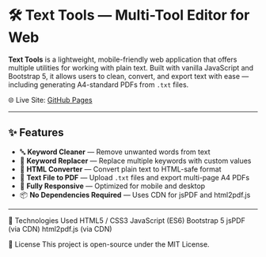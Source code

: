 # 🛠️ Text Tools — Multi-Tool Editor for Web

**Text Tools** is a lightweight, mobile-friendly web application that offers multiple utilities for working with plain text. Built with vanilla JavaScript and Bootstrap 5, it allows users to clean, convert, and export text with ease — including generating A4-standard PDFs from `.txt` files.

🌐 Live Site: [GitHub Pages](https://pikazor.github.io/text-editor)

---

## ✨ Features

- 🔤 **Keyword Cleaner** — Remove unwanted words from text
- 🔁 **Keyword Replacer** — Replace multiple keywords with custom values
- 🧾 **HTML Converter** — Convert plain text to HTML-safe format
- 📄 **Text File to PDF** — Upload `.txt` files and export multi-page A4 PDFs
- 📱 **Fully Responsive** — Optimized for mobile and desktop
- 📦 **No Dependencies Required** — Uses CDN for jsPDF and html2pdf.js

---
🧠 Technologies Used
HTML5 / CSS3
JavaScript (ES6)
Bootstrap 5
jsPDF (via CDN)
html2pdf.js (via CDN)


📄 License
This project is open-source under the MIT License.



